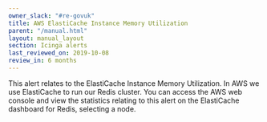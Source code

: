 ```yaml
---
owner_slack: "#re-govuk"
title: AWS ElastiCache Instance Memory Utilization
parent: "/manual.html"
layout: manual_layout
section: Icinga alerts
last_reviewed_on: 2019-10-08
review_in: 6 months
---
```


This alert relates to the ElastiCache Instance Memory Utilization. In AWS we
use ElastiCache to run our Redis cluster. You can access the AWS web console
and view the statistics relating to this alert on the ElastiCache dashboard for
Redis, selecting a node.
